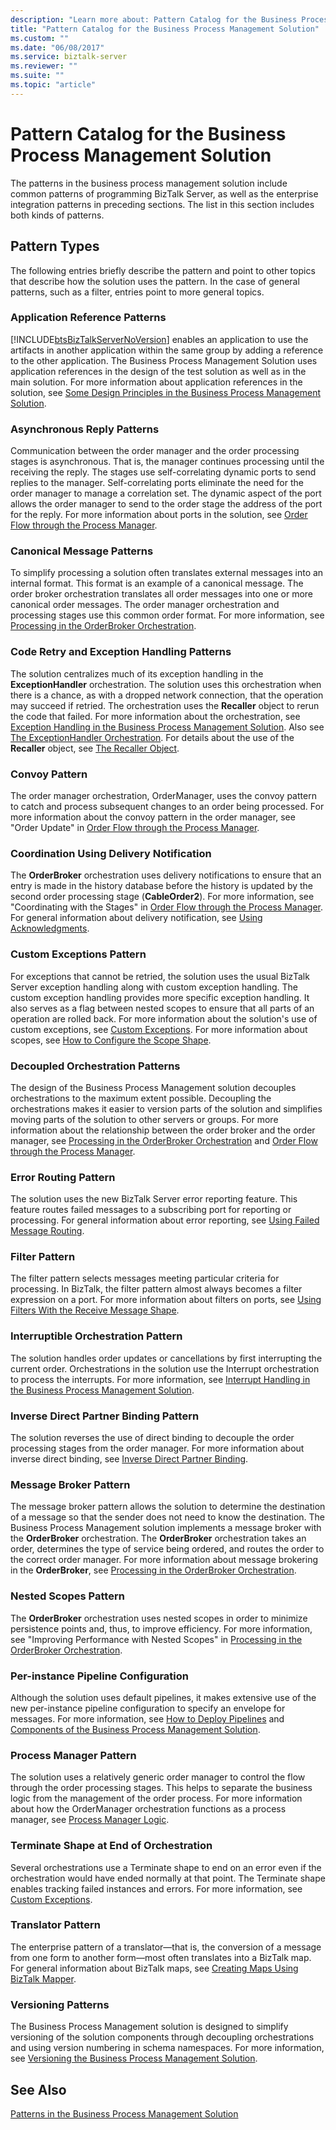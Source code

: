 ```yaml
---
description: "Learn more about: Pattern Catalog for the Business Process Management Solution"
title: "Pattern Catalog for the Business Process Management Solution"
ms.custom: ""
ms.date: "06/08/2017"
ms.service: biztalk-server
ms.reviewer: ""
ms.suite: ""
ms.topic: "article"
---
```

# Pattern Catalog for the Business Process Management Solution
The patterns in the business process management solution include common patterns of programming BizTalk Server, as well as the enterprise integration patterns in preceding sections. The list in this section includes both kinds of patterns.  
  
## Pattern Types  
 The following entries briefly describe the pattern and point to other topics that describe how the solution uses the pattern. In the case of general patterns, such as a filter, entries point to more general topics.  
  
### Application Reference Patterns  
 [!INCLUDE[btsBizTalkServerNoVersion](../includes/btsbiztalkservernoversion-md.md)] enables an application to use the artifacts in another application within the same group by adding a reference to the other application. The Business Process Management Solution uses application references in the design of the test solution as well as in the main solution. For more information about application references in the solution, see [Some Design Principles in the Business Process Management Solution](../core/some-design-principles-in-the-business-process-management-solution.md).  
  
### Asynchronous Reply Patterns  
 Communication between the order manager and the order processing stages is asynchronous. That is, the manager continues processing until the receiving the reply. The stages use self-correlating dynamic ports to send replies to the manager. Self-correlating ports eliminate the need for the order manager to manage a correlation set. The dynamic aspect of the port allows the order manager to send to the order stage the address of the port for the reply. For more information about ports in the solution, see [Order Flow through the Process Manager](../core/order-flow-through-the-process-manager.md).  
  
### Canonical Message Patterns  
 To simplify processing a solution often translates external messages into an internal format. This format is an example of a canonical message. The order broker orchestration translates all order messages into one or more canonical order messages. The order manager orchestration and processing stages use this common order format. For more information, see [Processing in the OrderBroker Orchestration](../core/processing-in-the-orderbroker-orchestration.md).  
  
### Code Retry and Exception Handling Patterns  
 The solution centralizes much of its exception handling in the **ExceptionHandler** orchestration. The solution uses this orchestration when there is a chance, as with a dropped network connection, that the operation may succeed if retried. The orchestration uses the **Recaller** object to rerun the code that failed. For more information about the orchestration, see [Exception Handling in the Business Process Management Solution](../core/exception-handling-in-the-business-process-management-solution.md). Also see [The ExceptionHandler Orchestration](../core/the-exceptionhandler-orchestration.md). For details about the use of the **Recaller** object, see [The Recaller Object](../core/the-recaller-object.md).  
  
### Convoy Pattern  
 The order manager orchestration, OrderManager, uses the convoy pattern to catch and process subsequent changes to an order being processed. For more information about the convoy pattern in the order manager, see "Order Update" in [Order Flow through the Process Manager](../core/order-flow-through-the-process-manager.md).  
  
### Coordination Using Delivery Notification  
 The **OrderBroker** orchestration uses delivery notifications to ensure that an entry is made in the history database before the history is updated by the second order processing stage (**CableOrder2**). For more information, see "Coordinating with the Stages" in [Order Flow through the Process Manager](../core/order-flow-through-the-process-manager.md). For general information about delivery notification, see [Using Acknowledgments](../core/using-acknowledgments.md).  
  
### Custom Exceptions Pattern  
 For exceptions that cannot be retried, the solution uses the usual BizTalk Server exception handling along with custom exception handling. The custom exception handling provides more specific exception handling. It also serves as a flag between nested scopes to ensure that all parts of an operation are rolled back. For more information about the solution's use of custom exceptions, see [Custom Exceptions](../core/custom-exceptions.md). For more information about scopes, see [How to Configure the Scope Shape](../core/how-to-configure-the-scope-shape.md).  
  
### Decoupled Orchestration Patterns  
 The design of the Business Process Management solution decouples orchestrations to the maximum extent possible. Decoupling the orchestrations makes it easier to version parts of the solution and simplifies moving parts of the solution to other servers or groups. For more information about the relationship between the order broker and the order manager, see [Processing in the OrderBroker Orchestration](../core/processing-in-the-orderbroker-orchestration.md) and [Order Flow through the Process Manager](../core/order-flow-through-the-process-manager.md).  
  
### Error Routing Pattern  
 The solution uses the new BizTalk Server error reporting feature. This feature routes failed messages to a subscribing port for reporting or processing. For general information about error reporting, see [Using Failed Message Routing](../core/using-failed-message-routing.md).  
  
### Filter Pattern  
 The filter pattern selects messages meeting particular criteria for processing. In BizTalk, the filter pattern almost always becomes a filter expression on a port. For more information about filters on ports, see [Using Filters With the Receive Message Shape](../core/using-filters-with-the-receive-message-shape.md).  
  
### Interruptible Orchestration Pattern  
 The solution handles order updates or cancellations by first interrupting the current order. Orchestrations in the solution use the Interrupt orchestration to process the interrupts. For more information, see [Interrupt Handling in the Business Process Management Solution](../core/interrupt-handling-in-the-business-process-management-solution.md).  
  
### Inverse Direct Partner Binding Pattern  
 The solution reverses the use of direct binding to decouple the order processing stages from the order manager. For more information about inverse direct binding, see [Inverse Direct Partner Binding](../core/inverse-direct-partner-binding.md).  
  
### Message Broker Pattern  
 The message broker pattern allows the solution to determine the destination of a message so that the sender does not need to know the destination. The Business Process Management solution implements a message broker with the **OrderBroker** orchestration. The **OrderBroker** orchestration takes an order, determines the type of service being ordered, and routes the order to the correct order manager. For more information about message brokering in the **OrderBroker**, see [Processing in the OrderBroker Orchestration](../core/processing-in-the-orderbroker-orchestration.md).  
  
### Nested Scopes Pattern  
 The **OrderBroker** orchestration uses nested scopes in order to minimize persistence points and, thus, to improve efficiency. For more information, see "Improving Performance with Nested Scopes" in [Processing in the OrderBroker Orchestration](../core/processing-in-the-orderbroker-orchestration.md).  
  
### Per-instance Pipeline Configuration  
 Although the solution uses default pipelines, it makes extensive use of the new per-instance pipeline configuration to specify an envelope for messages. For more information, see [How to Deploy Pipelines](../core/how-to-deploy-pipelines.md) and [Components of the Business Process Management Solution](../core/components-of-the-business-process-management-solution.md).  
  
### Process Manager Pattern  
 The solution uses a relatively generic order manager to control the flow through the order processing stages. This helps to separate the business logic from the management of the order process. For more information about how the OrderManager orchestration functions as a process manager, see [Process Manager Logic](../core/process-manager-logic.md).  
  
### Terminate Shape at End of Orchestration  
 Several orchestrations use a Terminate shape to end on an error even if the orchestration would have ended normally at that point. The Terminate shape enables tracking failed instances and errors. For more information, see [Custom Exceptions](../core/custom-exceptions.md).  
  
### Translator Pattern  
 The enterprise pattern of a translator—that is, the conversion of a message from one form to another form—most often translates into a BizTalk map. For general information about BizTalk maps, see [Creating Maps Using BizTalk Mapper](../core/creating-maps-using-biztalk-mapper.md).  
  
### Versioning Patterns  
 The Business Process Management solution is designed to simplify versioning of the solution components through decoupling orchestrations and using version numbering in schema namespaces. For more information, see [Versioning the Business Process Management Solution](../core/versioning-the-business-process-management-solution.md).  
  
## See Also  
 [Patterns in the Business Process Management Solution](../core/patterns-in-the-business-process-management-solution.md)
